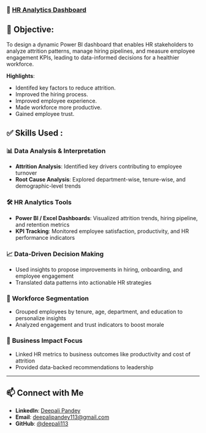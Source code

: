 ### 🔹 [HR Analytics Dashboard](https://github.com/deepali113/Projects/tree/main/P2_HR_Analytics_Dashboard)
## 🎯 **Objective**:
To design a dynamic Power BI dashboard that enables HR stakeholders to analyze attrition patterns, manage hiring pipelines, and measure employee engagement KPIs, leading to data-informed decisions for a healthier workforce.

**Highlights**:
- Identifed key factors to reduce attrition.
- Improved the hiring process.
- Improved employee experience.
- Made workforce more productive.
- Gained employee trust.

## ✅ Skills Used :

### 📊 **Data Analysis & Interpretation**
- **Attrition Analysis**: Identified key drivers contributing to employee turnover
- **Root Cause Analysis**: Explored department-wise, tenure-wise, and demographic-level trends

### 🛠 **HR Analytics Tools**
- **Power BI / Excel Dashboards**: Visualized attrition trends, hiring pipeline, and retention metrics
- **KPI Tracking**: Monitored employee satisfaction, productivity, and HR performance indicators

### 📈 **Data-Driven Decision Making**
- Used insights to propose improvements in hiring, onboarding, and employee engagement
- Translated data patterns into actionable HR strategies

### 👥 **Workforce Segmentation**
- Grouped employees by tenure, age, department, and education to personalize insights
- Analyzed engagement and trust indicators to boost morale

### 🧠 **Business Impact Focus**
- Linked HR metrics to business outcomes like productivity and cost of attrition
- Provided data-backed recommendations to leadership
---
## 📫 Connect with Me

- **LinkedIn**: [Deepali Pandey](https://www.linkedin.com/in/deepali-pandey-7b308b125)
- **Email**: deepalipandey113@gmail.com
- **GitHub**: [@deepali113](https://github.com/deepali113)

